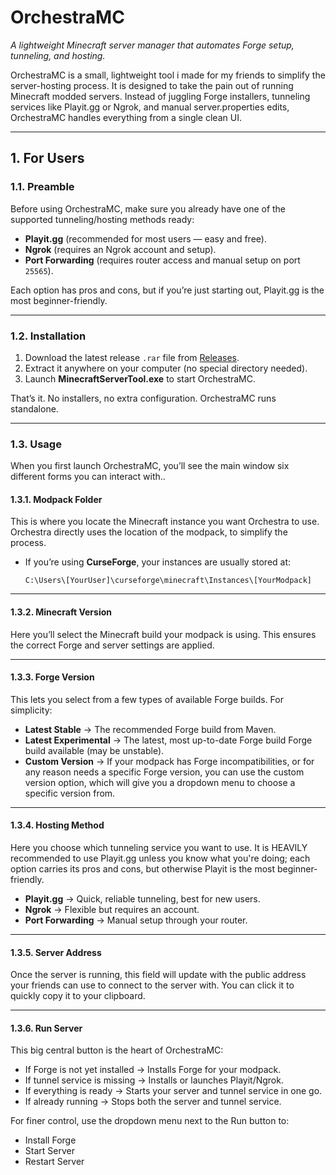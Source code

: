 # OrchestraMC

*A lightweight Minecraft server manager that automates Forge setup, tunneling, and hosting.*

OrchestraMC is a small, lightweight tool i made for my friends to simplify the server-hosting process. It is designed to take the pain out of running Minecraft modded servers. Instead of juggling Forge installers, tunneling services like Playit.gg or Ngrok, and manual server.properties edits, OrchestraMC handles everything from a single clean UI.

---

## 1. For Users

### 1.1. Preamble

Before using OrchestraMC, make sure you already have one of the supported tunneling/hosting methods ready:

* **Playit.gg** (recommended for most users — easy and free).
* **Ngrok** (requires an Ngrok account and setup).
* **Port Forwarding** (requires router access and manual setup on port `25565`).

Each option has pros and cons, but if you’re just starting out, Playit.gg is the most beginner-friendly.

---

### 1.2. Installation

1. Download the latest release `.rar` file from [Releases](https://github.com/MortalSecond/OrchestraMC/releases).
2. Extract it anywhere on your computer (no special directory needed).
3. Launch **MinecraftServerTool.exe** to start OrchestraMC.

That’s it. No installers, no extra configuration. OrchestraMC runs standalone.

---

### 1.3. Usage

When you first launch OrchestraMC, you’ll see the main window six different forms you can interact with..

#### 1.3.1. Modpack Folder

This is where you locate the Minecraft instance you want Orchestra to use. Orchestra directly uses the location of the modpack, to simplify the process.

* If you’re using **CurseForge**, your instances are usually stored at:

  ```
  C:\Users\[YourUser]\curseforge\minecraft\Instances\[YourModpack]
  ```
  
---

#### 1.3.2. Minecraft Version

Here you’ll select the Minecraft build your modpack is using. This ensures the correct Forge and server settings are applied.

---

#### 1.3.3. Forge Version

This lets you select from a few types of available Forge builds. For simplicity:

* **Latest Stable** → The recommended Forge build from Maven.
* **Latest Experimental** → The latest, most up-to-date Forge build Forge build available (may be unstable).
* **Custom Version** → If your modpack has Forge incompatibilities, or for any reason needs a specific Forge version, you can use the custom version option, which will give you a dropdown menu to choose a specific version from.

---

#### 1.3.4. Hosting Method

Here you choose which tunneling service you want to use. It is HEAVILY recommended to use Playit.gg unless you know what you're doing; each option carries its pros and cons, but otherwise Playit is the most beginner-friendly.

* **Playit.gg** → Quick, reliable tunneling, best for new users.
* **Ngrok** → Flexible but requires an account.
* **Port Forwarding** → Manual setup through your router.

---

#### 1.3.5. Server Address

Once the server is running, this field will update with the public address your friends can use to connect to the server with. You can click it to quickly copy it to your clipboard.

---

#### 1.3.6. Run Server

This big central button is the heart of OrchestraMC:

* If Forge is not yet installed → Installs Forge for your modpack.
* If tunnel service is missing → Installs or launches Playit/Ngrok.
* If everything is ready → Starts your server and tunnel service in one go.
* If already running → Stops both the server and tunnel service.

For finer control, use the dropdown menu next to the Run button to:

* Install Forge
* Start Server
* Restart Server
